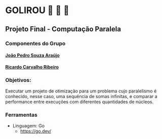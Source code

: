 # GOLIROU 🐹 🤝 🦍

## Projeto Final - Computação Paralela

### Componentes do Grupo

#### [João Pedro Souza Araújo](https://github.com/aslirou)
#### [Ricardo Carvalho Ribeiro](https://github.com/RicardoCR68)

### Objetivos:

Executar um projeto de otimização para um problema cujo paralelismo é conhecido, nesse caso, uma sequência de somas infinitas, e comparar a performance entre execuções com diferentes quantidades de núcleos.

### Ferramentas

- Linguagem: Go
  - <https://go.dev/>
